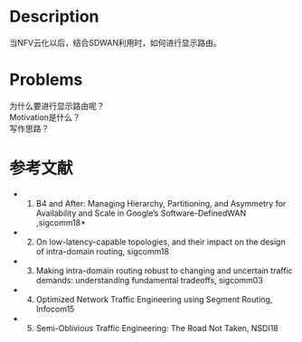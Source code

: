 # Description
当NFV云化以后，结合SDWAN利用时，如何进行显示路由。

# Problems
为什么要进行显示路由呢？<br>
Motivation是什么？<br>
写作思路？<br>


# 参考文献
* 1. B4 and After: Managing Hierarchy, Partitioning, and Asymmetry for Availability and Scale in Google’s Software-DefinedWAN ,sigcomm18*<br>
* 2. On low-latency-capable topologies, and their impact on the design of intra-domain routing, sigcomm18<br>
* 3. Making intra-domain routing robust to changing and uncertain traffic demands: understanding fundamental tradeoffs, sigcomm03<br>
* 4. Optimized Network Traffic Engineering using Segment Routing, Infocom15 <br>
* 5. Semi-Oblivious Traffic Engineering: The Road Not Taken, NSDI18<br>
